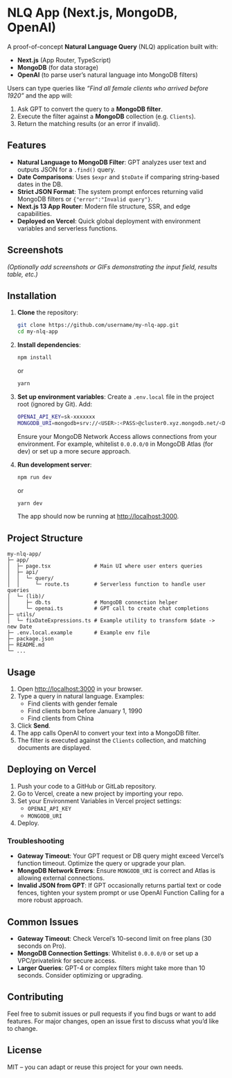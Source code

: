 
# NLQ App (Next.js, MongoDB, OpenAI)

A proof-of-concept **Natural Language Query** (NLQ) application built with:
- **Next.js** (App Router, TypeScript)
- **MongoDB** (for data storage)
- **OpenAI** (to parse user’s natural language into MongoDB filters)

Users can type queries like _“Find all female clients who arrived before 1920”_ and the app will:
1. Ask GPT to convert the query to a **MongoDB filter**.
2. Execute the filter against a **MongoDB** collection (e.g. `Clients`).
3. Return the matching results (or an error if invalid).

## Features

- **Natural Language to MongoDB Filter**: GPT analyzes user text and outputs JSON for a `.find()` query.
- **Date Comparisons**: Uses `$expr` and `$toDate` if comparing string-based dates in the DB.
- **Strict JSON Format**: The system prompt enforces returning valid MongoDB filters or `{"error":"Invalid query"}`.
- **Next.js 13 App Router**: Modern file structure, SSR, and edge capabilities.
- **Deployed on Vercel**: Quick global deployment with environment variables and serverless functions.

## Screenshots

_(Optionally add screenshots or GIFs demonstrating the input field, results table, etc.)_

## Installation

1. **Clone** the repository:
   ```bash
   git clone https://github.com/username/my-nlq-app.git
   cd my-nlq-app
   ```

2. **Install dependencies**:
   ```bash
   npm install
   ```
   or
   ```bash
   yarn
   ```

3. **Set up environment variables**:
   Create a `.env.local` file in the project root (ignored by Git). Add:
   ```bash
   OPENAI_API_KEY=sk-xxxxxxx
   MONGODB_URI=mongodb+srv://<USER>:<PASS>@cluster0.xyz.mongodb.net/<DB_NAME>?retryWrites=true&w=majority
   ```
   Ensure your MongoDB Network Access allows connections from your environment. For example, whitelist `0.0.0.0/0` in MongoDB Atlas (for dev) or set up a more secure approach.

4. **Run development server**:
   ```bash
   npm run dev
   ```
   or
   ```bash
   yarn dev
   ```
   The app should now be running at [http://localhost:3000](http://localhost:3000).

## Project Structure

```plaintext
my-nlq-app/
├─ app/
│  ├─ page.tsx              # Main UI where user enters queries
│  ├─ api/
│  │  └─ query/
│  │     └─ route.ts        # Serverless function to handle user queries
│  └─ (lib)/               
│     ├─ db.ts              # MongoDB connection helper
│     └─ openai.ts          # GPT call to create chat completions
├─ utils/
│  └─ fixDateExpressions.ts # Example utility to transform $date -> new Date
├─ .env.local.example       # Example env file
├─ package.json
├─ README.md
└─ ...
```

## Usage

1. Open [http://localhost:3000](http://localhost:3000) in your browser.
2. Type a query in natural language. Examples:
   - Find clients with gender female
   - Find clients born before January 1, 1990
   - Find clients from China
3. Click **Send**.
4. The app calls OpenAI to convert your text into a MongoDB filter.
5. The filter is executed against the `Clients` collection, and matching documents are displayed.

## Deploying on Vercel

1. Push your code to a GitHub or GitLab repository.
2. Go to Vercel, create a new project by importing your repo.
3. Set your Environment Variables in Vercel project settings:
   - `OPENAI_API_KEY`
   - `MONGODB_URI`
4. Deploy.

### Troubleshooting
- **Gateway Timeout**: Your GPT request or DB query might exceed Vercel’s function timeout. Optimize the query or upgrade your plan.
- **MongoDB Network Errors**: Ensure `MONGODB_URI` is correct and Atlas is allowing external connections.
- **Invalid JSON from GPT**: If GPT occasionally returns partial text or code fences, tighten your system prompt or use OpenAI Function Calling for a more robust approach.

## Common Issues

- **Gateway Timeout**: Check Vercel’s 10-second limit on free plans (30 seconds on Pro).
- **MongoDB Connection Settings**: Whitelist `0.0.0.0/0` or set up a VPC/privatelink for secure access.
- **Larger Queries**: GPT-4 or complex filters might take more than 10 seconds. Consider optimizing or upgrading.

## Contributing

Feel free to submit issues or pull requests if you find bugs or want to add features. For major changes, open an issue first to discuss what you’d like to change.

## License

MIT – you can adapt or reuse this project for your own needs.
```
